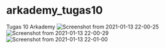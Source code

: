 # arkademy_tugas10
Tugas 10 Arkademy
![Screenshot from 2021-01-13 22-00-25](https://user-images.githubusercontent.com/58336093/104469426-16047b00-55eb-11eb-85b8-a5cf9a13aced.png)
![Screenshot from 2021-01-13 22-00-29](https://user-images.githubusercontent.com/58336093/104469499-2a487800-55eb-11eb-9f1c-a5fc7c6b6afa.png)
![Screenshot from 2021-01-13 22-01-00](https://user-images.githubusercontent.com/58336093/104469512-2d436880-55eb-11eb-96b0-e73e1df6a368.png)
